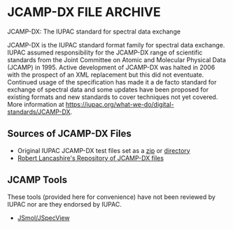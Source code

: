 # JCAMP-DX FILE ARCHIVE
JCAMP-DX: The IUPAC standard for spectral data exchange 

JCAMP-DX is the IUPAC standard format family for spectral data exchange. IUPAC assumed responsibility for the JCAMP-DX 
range of scientific standards from the Joint Committee on Atomic and Molecular Physical Data (JCAMP) in 1995. Active 
development of JCAMP-DX was halted in 2006 with the prospect of an XML replacement but this did not eventuate. 
Continued usage of the specification has made it a de facto standard for exchange of spectral data and some updates 
have been proposed for existing formats and new standards to cover techniques not yet covered. More information at
https://iupac.org/what-we-do/digital-standards/JCAMP-DX. 

## Sources of JCAMP-DX Files
* Original IUPAC JCAMP-DX test files set as a [zip](https://github.com/IUPAC/JCAMP-DX/blob/main/jcamp-dx.org_test_data.zip)
 or [directory](https://github.com/IUPAC/JCAMP-DX/tree/main/jcamp-dx.org_test_data)
* [Robert Lancashire's Repository of JCAMP-DX files](http://wwwchem.uwimona.edu.jm/spectra/index.html) 

## JCAMP Tools
These tools (provided here for convenience) have not been reviewed by IUPAC nor are they endorsed by IUPAC.
* [JSmol/JSpecView](https://sourceforge.net/projects/jmol/)

